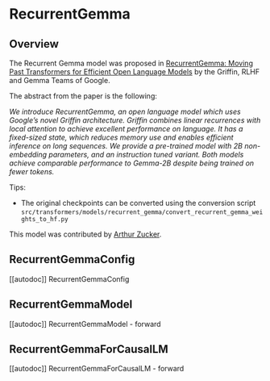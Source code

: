 <!--Copyright 2024 The HuggingFace Team. All rights reserved.

Licensed under the Apache License, Version 2.0 (the "License"); you may not use this file except in compliance with
the License. You may obtain a copy of the License at

http://www.apache.org/licenses/LICENSE-2.0

Unless required by applicable law or agreed to in writing, software distributed under the License is distributed on
an "AS IS" BASIS, WITHOUT WARRANTIES OR CONDITIONS OF ANY KIND, either express or implied. See the License for the
specific language governing permissions and limitations under the License.

⚠️ Note that this file is in Markdown but contain specific syntax for our doc-builder (similar to MDX) that may not be
rendered properly in your Markdown viewer.

-->

# RecurrentGemma

## Overview

The Recurrent Gemma model was proposed in [RecurrentGemma: Moving Past Transformers for Efficient Open Language Models](https://storage.googleapis.com/deepmind-media/gemma/recurrentgemma-report.pdf) by the Griffin, RLHF and Gemma Teams of Google.

The abstract from the paper is the following:

*We introduce RecurrentGemma, an open language model which uses Google’s novel Griffin architecture. Griffin combines linear recurrences with local attention to achieve excellent performance on language. It has a fixed-sized state, which reduces memory use and enables efficient inference on long sequences. We provide a pre-trained model with 2B non-embedding parameters, and an instruction tuned variant. Both models achieve comparable performance to Gemma-2B despite being trained on fewer tokens.*

Tips:

- The original checkpoints can be converted using the conversion script `src/transformers/models/recurrent_gemma/convert_recurrent_gemma_weights_to_hf.py` 

This model was contributed by [Arthur Zucker](https://huggingface.co/ArthurZ).


## RecurrentGemmaConfig

[[autodoc]] RecurrentGemmaConfig


## RecurrentGemmaModel

[[autodoc]] RecurrentGemmaModel
    - forward

## RecurrentGemmaForCausalLM

[[autodoc]] RecurrentGemmaForCausalLM
    - forward

